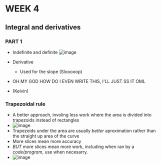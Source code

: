 # WEEK 4
## Integral and derivatives

### PART 1
- Indefinite and definite
![image](https://github.com/user-attachments/assets/d1594ef5-312c-41ed-a1f1-df960ed3b635)

- Derivative
  - Used for the slope (Slooooop)
 
- OH MY GOD HOW DO I EVEN WRITE THIS, I'LL JUST SS IT OML
- (Kelvin)

### Trapezoidal rule
-  A better approach, involing less work where the area is divided into trapezoids instead of rectangles
- ![image](https://github.com/user-attachments/assets/ac1dd925-73d9-4bf8-ad14-32574ea2589c)
- Trapezoids under the area are usually *better* aproximation rather than the straight up area of the curve
- More slices mean more accuracy
- *BUT* more slices mean more work, including when ran by a *code/program*, use when necesarry.
- ![image](https://github.com/user-attachments/assets/7d3a36a3-f747-41a2-a5cf-24d53791505f)

